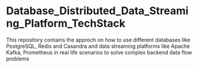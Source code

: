 # Database_Distributed_Data_Streaming_Platform_TechStack
This repository contains the approch on how to use different databases like PostgreSQL, Redis and Casandra and data streaming platforms like Apache Kafka, Prometheus in real life scenarios to solve complex backend data flow problems
